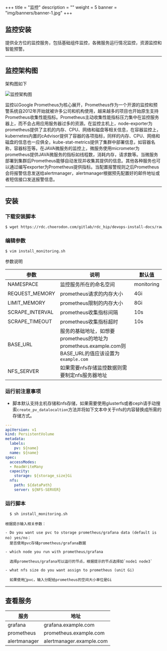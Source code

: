 +++
title = "监控"
description = ""
weight = 5
banner = "img/banners/banner-1.jpg"
+++

## 监控安装

提供全方位的监控服务，包括基础组件监控，各微服务运行情况监控，资源监控和智能预警。

---
## 监控架构图

架构图如下

![监控架构图](/img/docs/installation-configuration/development/monitoring-structure.jpeg)
<!--more-->

监控以Google Prometheus为核心展开，Prometheus作为一个开源的监控和预警系统自2012年开始就被许多公司和机构使用，越来越多的项目也开始原生支持Prometheus收集性能指标。Prometheus主动收集性能指标压力集中在监控服务器上，而不会占用应用服务器过多的资源。在监控主机上，node-exporter为prometheus提供了主机的内存、CPU、网络和磁盘等相关信息，在容器监控上，kubernetes内置的cAdvisor提供了容器的各项指标，同样的内存、CPU、网络和磁盘的信息也一应俱全，kube-stat-metrics提供了集群中部署信息，如容器名称，容器标签等。在JAVA微服务的监控上，微服务使用micrometer为prometheus提供JAVA微服务的指标如线程数，消耗内存，请求数等。当微服务部署到集群后Prometheus能够自动发现并收集其提供的信息。其他各种服务也可以通过编写exporter为Prometheus提供指标。当配置报警规则之后Prometheus会将报警信息发送给alertmanager，alertmanager根据预先配置好的邮件地址或者短信接口发送报警信息。

---
## 安装

### 下载安装脚本
   
  ```bash
  $ wget https://rdc.choerodon.com/gitlab/rdc_hip/devops-install-docs/raw/master/devops/monitoring/install_monitoring.sh 
  ```
    
### 编辑参数
  
  ```bash
  $ vim install_monitoring.sh
  ```

  参数说明

参数 | 说明 | 默认值  
--- | --- | --- 
NAMESPACE |监控服务所在的命名空间| monitoring 
REQUEST_MEMORY |prometheus请求的内存大小 | 4Gi  
LIMIT_MEMORY | prometheus限制的内存大小 | 8Gi 
SCRAPE_INTERVAL|prometheus收集指标间隔 | 10s
SCRAPE_TIMEOUT |prometheus收集指标超时 | 10s
BASE_URL| 服务的基础地址，如想要prometheus的地址为prometheus.example.com则BASE_URL的值应该设置为`example.com`| 
NFS_SERVER|如果需要nfs存储监控数据则需要制定nfs服务器地址|

### 运行前注意事项

- 脚本默认支持主机存储和nfs存储，如果需要使用glusterfs或者ceph请手动搜索`create_pv_datalocaltion`方法并将如下文本中关于nfs的内容替换成所需的存储方式。

```yml
---
apiVersion: v1
kind: PersistentVolume
metadata:
  labels:
    pv: ${name}
  name: ${name}
spec:
  accessModes:
  - ReadWriteMany
  capacity:
    storage: ${storage_size}Gi
  nfs:
    path: ${dataPath}
    server: ${NFS-SERVER}
```

### 运行脚本

```bash
  $ sh install_monitoring.sh
```

    根据提示输入相关参数：

    - Do you want use pvc to storage prometheus/grafana data (default is no) yes/no：   
      是否使用pvc存储prometheus/grafana数据

    - which node you run with prometheus/grafana 
      
      选择prometheus/grafana可以运行的节点，根据提示的节点选择如`node1 node3`
    
    - what nfs size do you want assign to prometheus (unit Gi)

      如果使用pvc，输入分配给prometheus的空间大小单位是Gi

---
##  查看服务

|服务  | 地址|
|--- | ---| 
|grafana | grafana.example.com |
|prometheus| prometheus.example.com |
|alertmanager| alertmanager.example.com |
